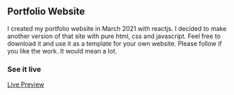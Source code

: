 ## Portfolio Website

I created my portfolio website in March 2021 with reactjs. I decided to make another version of that site with pure html, css and javascript. Feel free to download it and use it as a template for your own website. Please follow if you like the work. It would mean a lot.

### See it live

[Live Preview](https://portfolio-v2-dk.netlify.app/)

